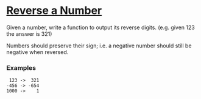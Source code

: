 # [Reverse a Number](https://www.codewars.com/kata/reverse-a-number "https://www.codewars.com/kata/555bfd6f9f9f52680f0000c5")

Given a number, write a function to output its reverse digits.  (e.g. given 123 the answer is 321)


Numbers should preserve their sign; i.e. a negative number should still be negative when reversed.

### Examples
```
 123 ->  321
-456 -> -654
1000 ->    1
```